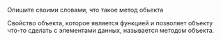 Опишите своими словами, что такое метод обьекта

Свойство объекта, которое является функцией и позволяет объекту что-то сделать с элементами данных, называется методом объекта.
